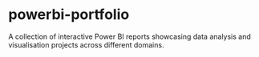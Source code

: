 # powerbi-portfolio
A collection of interactive Power BI reports showcasing data analysis and visualisation projects across different domains.
